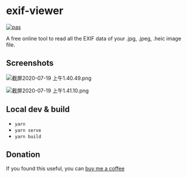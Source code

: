 # exif-viewer

[![pas](https://img.shields.io/static/v1?&message=ProgressiveApp.Store&color=74b9ff&style=flat&label=Follow%20EXIF%20Viewer%20at)](https://progressiveapp.store/pwa/EXIF-Viewer)

A free online tool to read all the EXIF data of your .jpg, .jpeg, .heic image file.

## Screenshots

![截屏2020-07-19 上午1.40.49.png](https://i.loli.net/2020/07/19/LDI1dHCqKEUkyco.png)

![截屏2020-07-19 上午1.41.10.png](https://i.loli.net/2020/07/19/WLqZJmg8wMA5kDK.png)

## Local dev & build

- `yarn`
- `yarn serve`
- `yarn build`

## Donation

If you found this useful, you can [buy me a coffee](https://www.buymeacoffee.com/jwenjian)